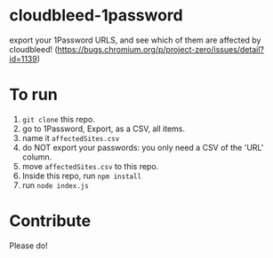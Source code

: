 # cloudbleed-1password
export your 1Password URLS, and see which of them are affected by cloudbleed! (https://bugs.chromium.org/p/project-zero/issues/detail?id=1139)

# To run

1. `git clone` this repo.
2. go to 1Password, Export, as a CSV, all items.
3. name it `affectedSites.csv`
4. do NOT export your passwords: you only need a CSV of the 'URL' column.
5. move `affectedSites.csv` to this repo.
6. Inside this repo, run `npm install`
7. run `node index.js`

# Contribute

Please do!
